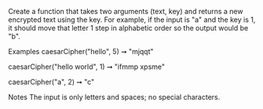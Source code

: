 Create a function that takes two arguments (text, key) and returns a new encrypted text using the key. For example, if the input is "a" and the key is 1, it should move that letter 1 step in alphabetic order so the output would be "b".

Examples
caesarCipher("hello", 5) ➞ "mjqqt"

caesarCipher("hello world", 1) ➞ "ifmmp xpsme"

caesarCipher("a", 2) ➞ "c"

Notes
The input is only letters and spaces; no special characters.
